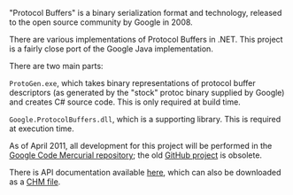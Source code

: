 "Protocol Buffers" is a binary serialization format and technology, released to the open source community by Google in 2008.

There are various implementations of Protocol Buffers in .NET. This project is a fairly close port of the Google Java implementation.

There are two main parts:

`ProtoGen.exe`, which takes binary representations of protocol buffer descriptors (as generated by the "stock" protoc binary supplied by Google) and creates C# source code. This is only required at build time.

`Google.ProtocolBuffers.dll`, which is a supporting library. This is required at execution time.

As of April 2011, all development for this project will be performed in the [Google Code Mercurial repository](http://code.google.com/p/protobuf-csharp-port/source/checkout); the old [GitHub project](http://github.com/jskeet/dotnet-protobufs/tree/master) is obsolete.

There is API documentation available [here](http://help.protobuffers.net/), which can also be downloaded as a [CHM file](http://help.protobuffers.net/protobuf-csharp-port.chm).